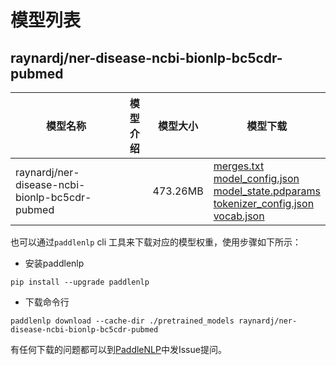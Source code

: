 #  模型列表

## raynardj/ner-disease-ncbi-bionlp-bc5cdr-pubmed

| 模型名称 | 模型介绍 | 模型大小  | 模型下载 |
| --- | --- | --- | --- |
|raynardj/ner-disease-ncbi-bionlp-bc5cdr-pubmed|  | 473.26MB | [merges.txt](https://bj.bcebos.com/paddlenlp/models/community/raynardj/ner-disease-ncbi-bionlp-bc5cdr-pubmed/merges.txt)<br>[model_config.json](https://bj.bcebos.com/paddlenlp/models/community/raynardj/ner-disease-ncbi-bionlp-bc5cdr-pubmed/model_config.json)<br>[model_state.pdparams](https://bj.bcebos.com/paddlenlp/models/community/raynardj/ner-disease-ncbi-bionlp-bc5cdr-pubmed/model_state.pdparams)<br>[tokenizer_config.json](https://bj.bcebos.com/paddlenlp/models/community/raynardj/ner-disease-ncbi-bionlp-bc5cdr-pubmed/tokenizer_config.json)<br>[vocab.json](https://bj.bcebos.com/paddlenlp/models/community/raynardj/ner-disease-ncbi-bionlp-bc5cdr-pubmed/vocab.json) |

也可以通过`paddlenlp` cli 工具来下载对应的模型权重，使用步骤如下所示：

* 安装paddlenlp

```shell
pip install --upgrade paddlenlp
```

* 下载命令行

```shell
paddlenlp download --cache-dir ./pretrained_models raynardj/ner-disease-ncbi-bionlp-bc5cdr-pubmed
```

有任何下载的问题都可以到[PaddleNLP](https://github.com/PaddlePaddle/PaddleNLP)中发Issue提问。